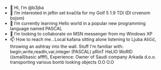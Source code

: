 - 👋 Hi, I’m @b3jba
- 👀 I’m interested in jeftin set kvačila for my Golf 5 1.9 TDI (DI crvenom bojom)
- 🌱 I’m currently learning Hello world in a popular new programming language named PASCAL
- 💞️ I’m looking to collaborate on MSN messenger from my Windows XP
- 📫 How to reach me...Local kafana sitting alone listening to Ljuba Aličić, throwing an ashtray into the wall.
Stuff I'm familiar with: begin,write,readln,var,integer (PASCAL) pRinT HeLlO WoRlD ((small)basic affff), 
Experience: Owner of Saudi company Arkada d.o.o. transporting various bomb looking objects     O.O  O.O
<!---
b3jba/b3jba is a ✨ special ✨ repository because its `README.md` (this file) appears on your GitHub profile.
You can click the Preview link to take a look at your changes.
--->
